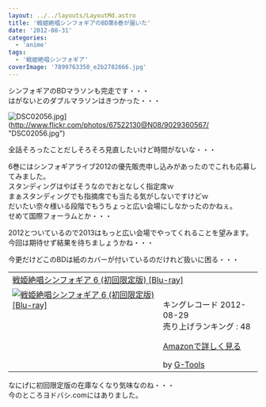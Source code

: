 ```yaml
---
layout: ../../layouts/LayoutMd.astro
title: '戦姫絶唱シンフォギアのBD第6巻が届いた'
date: '2012-08-31'
categories:
  - 'anime'
tags:
  - '戦姫絶唱シンフォギア'
coverImage: '7899763350_e2b2782666.jpg'
---
```


シンフォギアのBDマラソンも完走です・・・  
はがないとのダブルマラソンはきつかった・・・

![DSC02056.jpg](/archive/images/9029360567_6dc6922962.jpg)](http://www.flickr.com/photos/67522130@N08/9029360567/ "DSC02056.jpg")

全話そろったことだしそろそろ見直したいけど時間がないな・・・

6巻にはシンフォギアライブ2012の優先販売申し込みがあったのでこれも応募してみました。  
スタンディングはやばそうなのでおとなしく指定席ｗ  
まぁスタンディングでも指摘席でも当たる気がしないですけどｗ  
だいたい奈々様いる段階でもうちょっと広い会場にしなかったのかねぇ。  
せめて国際フォーラムとか・・・

2012とついているので2013はもっと広い会場でやってくれることを望みます。  
今回は期待せず結果を待ちましょうかね・・・

今更だけどこのBDは紙のカバーが付いているのだけれど扱いに困る・・・

<table cellpadding="5" border="0"><tbody><tr><td colspan="2"><a href="https://www.amazon.co.jp/exec/obidos/ASIN/B00729LAK6/mizuka123-22/" target="_blank">戦姫絶唱シンフォギア 6 (初回限定版) [Blu-ray]</a></td></tr><tr><td valign="top"><a href="https://www.amazon.co.jp/exec/obidos/ASIN/B00729LAK6/mizuka123-22/" target="_blank"><img border="0" alt="戦姫絶唱シンフォギア 6 (初回限定版) [Blu-ray]" src="images/51GN-nKkmjL._SL160_.jpg"></a></td><td valign="top"><span><br>キングレコード 2012-08-29<br>売り上げランキング : 48<p><a href="https://www.amazon.co.jp/exec/obidos/ASIN/B00729LAK6/mizuka123-22/" target="_blank">Amazonで詳しく見る</a></p><span>by <a href="http://www.goodpic.com/mt/aws/index.html">G-Tools</a></span></span></td></tr></tbody></table>

なにげに初回限定版の在庫なくなり気味なのね・・・  
今のところヨドバシ.comにはありました。
